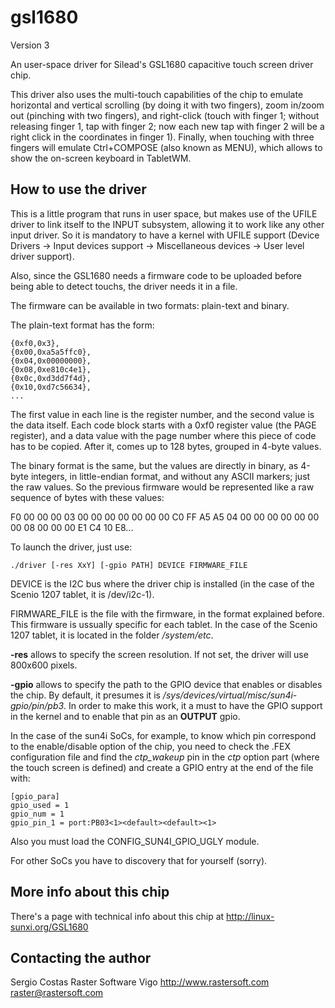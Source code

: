 gsl1680
=======

Version 3

An user-space driver for Silead's GSL1680 capacitive touch screen driver chip.

This driver also uses the multi-touch capabilities of the chip to emulate horizontal and vertical scrolling (by doing it with two fingers), zoom in/zoom out (pinching with two fingers), and right-click (touch with finger 1; without releasing finger 1, tap with finger 2; now each new tap with finger 2 will be a right click in the coordinates in finger 1). Finally, when touching with three fingers will emulate Ctrl+COMPOSE (also known as MENU), which allows to show the on-screen keyboard in TabletWM.

## How to use the driver ##

This is a little program that runs in user space, but makes use of the UFILE driver to link itself to the INPUT subsystem, allowing it to work like any other input driver. So it is mandatory to have a kernel with UFILE support (Device Drivers -> Input devices support -> Miscellaneous devices -> User level driver support).

Also, since the GSL1680 needs a firmware code to be uploaded before being able to detect touchs, the driver needs it in a file.

The firmware can be available in two formats: plain-text and binary.

The plain-text format has the form:

    {0xf0,0x3},
    {0x00,0xa5a5ffc0},
    {0x04,0x00000000},
    {0x08,0xe810c4e1},
    {0x0c,0xd3dd7f4d},
    {0x10,0xd7c56634},
    ...

The first value in each line is the register number, and the second value is the data itself. Each code block starts with a 0xf0 register value (the PAGE register), and a data value with the page number where this piece of code has to be copied. After it, comes up to 128 bytes, grouped in 4-byte values.

The binary format is the same, but the values are directly in binary, as 4-byte integers, in little-endian format, and without any ASCII markers; just the raw values. So the previous firmware would be represented like a raw sequence of bytes with these values:

F0 00 00 00 03 00 00 00 00 00 00 00 C0 FF A5 A5 04 00 00 00 00 00 00 00 08 00 00 00 E1 C4 10 E8...

To launch the driver, just use:

	./driver [-res XxY] [-gpio PATH] DEVICE FIRMWARE_FILE
	
DEVICE is the I2C bus where the driver chip is installed (in the case of the Scenio 1207 tablet, it is /dev/i2c-1).

FIRMWARE_FILE is the file with the firmware, in the format explained before. This firmware is ussually specific for each tablet. In the case of the Scenio 1207 tablet, it is located in the folder */system/etc*.

**-res** allows to specify the screen resolution. If not set, the driver will use 800x600 pixels.

**-gpio** allows to specify the path to the GPIO device that enables or disables the chip. By default, it presumes it is */sys/devices/virtual/misc/sun4i-gpio/pin/pb3*. In order to make this work, it a must to have the GPIO support in the kernel and to enable that pin as an **OUTPUT** gpio.

In the case of the sun4i SoCs, for example, to know which pin correspond to the enable/disable option of the chip, you need to check the .FEX configuration file and find the *ctp_wakeup* pin in the *ctp* option part (where the touch screen is defined) and create a GPIO entry at the end of the file with:

    [gpio_para]
    gpio_used = 1
    gpio_num = 1
    gpio_pin_1 = port:PB03<1><default><default><1>

Also you must load the CONFIG_SUN4I_GPIO_UGLY module.

For other SoCs you have to discovery that for yourself (sorry).

## More info about this chip ##

There's a page with technical info about this chip at http://linux-sunxi.org/GSL1680

## Contacting the author ##

Sergio Costas
Raster Software Vigo
http://www.rastersoft.com
raster@rastersoft.com
